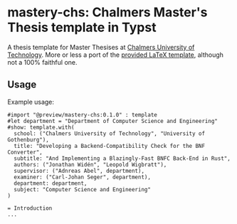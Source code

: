 # mastery-chs: Chalmers Master's Thesis template in Typst

A thesis template for Master Thesises at
[Chalmers University of Technology](https://www.chalmers.se/en/).
More or less a port of the
[provided LaTeX template](https://www.overleaf.com/read/psszszkvvmkd), although
not a 100% faithful one.

## Usage

Example usage:

```
#import "@preview/mastery-chs:0.1.0" : template
#let department = "Department of Computer Science and Engineering"
#show: template.with(
  school: ("Chalmers University of Technology", "University of Gothenburg"),
  title: "Developing a Backend-Compatibility Check for the BNF Converter",
  subtitle: "And Implementing a Blazingly-Fast BNFC Back-End in Rust",
  authors: ("Jonathan Widén", "Leopold Wigbratt"),
  supervisor: ("Adnreas Abel", department),
  examiner: ("Carl-Johan Seger", department),
  department: department,
  subject: "Computer Science and Engineering"
)

= Introduction
...

```
